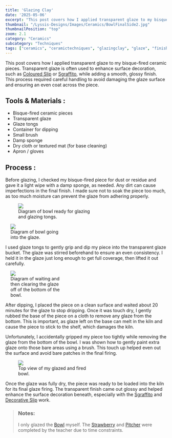 ```yaml
---
title: 'Glazing Clay'
date: '2025-05-06'
excerpt: "This post covers how I applied transparent glaze to my bisque-fired..."
thumbnail: "/Lyssis-Designs/Images/Ceramics/BowlFinalSide2.jpg"
thumbnailPosition: "top"
zoom: 2.1
category: "Ceramics"
subcategory: "Techniques"
tags: ["ceramics", "ceramictechniques", "glazingclay", "glaze", "finishes", "clay"]
---
```


This post covers how I applied transparent glaze to my bisque-fired ceramic pieces. Transparent glaze is often used to enhance surface decoration, such as [Coloured Slip](#/blog/Ceramics/Ceramics-Techniques/Slip-Decorating-Clay) or [Sgraffito](#/blog/Ceramics/Ceramics-Techniques/Sgraffito), while adding a smooth, glossy finish. This process required careful handling to avoid damaging the glaze surface and ensuring an even coat across the piece.

## Tools & Materials :
- Bisque-fired ceramic pieces
- Transparent glaze
- Glaze tongs
- Container for dipping
- Small brush
- Damp sponge
- Dry cloth or textured mat (for base cleaning)
- Apron / gloves

## Process :
Before glazing, I checked my bisque-fired piece for dust or residue and gave it a light wipe with a damp sponge, as needed. Any dirt can cause imperfections in the final finish. I made sure not to soak the piece too much, as too much moisture can prevent the glaze from adhering properly.

<div class="clearfix">
<figure class="flex-left" style="width: 15rem;">
  <img src="/Lyssis-Designs/Images/Ceramics/Glazing1.jpg">
  <figcaption>Diagram of bowl ready for glazing and glazing tongs.</figcaption>
</figure>

<figure class="flex-right" style="max-width: 10rem; margin-left: 1rem;">
  <img src="/Lyssis-Designs/Images/Ceramics/Glazing2.jpg">
  <figcaption>Diagram of bowl going into the glaze.</figcaption>
</figure>

I used glaze tongs to gently grip and dip my piece into the transparent glaze bucket. The glaze was stirred beforehand to ensure an even consistency. I held it in the glaze just long enough to get full coverage, then lifted it out carefully.
</div>

<div class="clearfix">
<figure class="flex-right" style="max-width: 10rem; margin-left: 1rem;">
  <img src="/Lyssis-Designs/Images/Ceramics/Glazing3.jpg">
  <figcaption>Diagram of waiting and then clearing the glaze off of the bottom of the bowl.</figcaption>
</figure>

After dipping, I placed the piece on a clean surface and waited about 20 minutes for the glaze to stop dripping. Once it was touch dry, I gently rubbed the base of the piece on a cloth to remove any glaze from the bottom. This is important, as glaze left on the base can melt in the kiln and cause the piece to stick to the shelf, which damages the kiln.

Unfortunately, I accidentally gripped my piece too tightly while removing the glaze from the bottom of the bowl. I was shown how to gently paint extra glaze onto those bare areas using a brush. This touch up helped even out the surface and avoid bare patches in the final firing.
</div>

<div class="clearfix">
<figure class="flex-left" style="width: 15rem;">
  <img src="/Lyssis-Designs/Images/Ceramics/BowlFinalTop.jpg">
  <figcaption>Top view of my glazed and fired bowl.</figcaption>
</figure>

Once the glaze was fully dry, the piece was ready to be loaded into the kiln for its final glaze firing. The transparent finish came out glossy and helped enhance the surface decoration beneath, especially with the [Sgraffito](#/blog/Ceramics/Ceramics-Techniques/Sgraffito) and [Decorative Slip](#/blog/Ceramics/Ceramics-Techniques/Slip-Decorating-Clay) work.
</div>

> ### Notes:
> I only glazed the [Bowl](#/blog/Ceramics/Completed-Ceramics/Clay-Bowl) myself. The [Strawberry](#/blog/Ceramics/Completed-Ceramics/Clay-Strawberry) and [Pitcher](#/blog/Ceramics/Completed-Ceramics/Clay-Pitcher) were completed by the teacher due to time constraints.